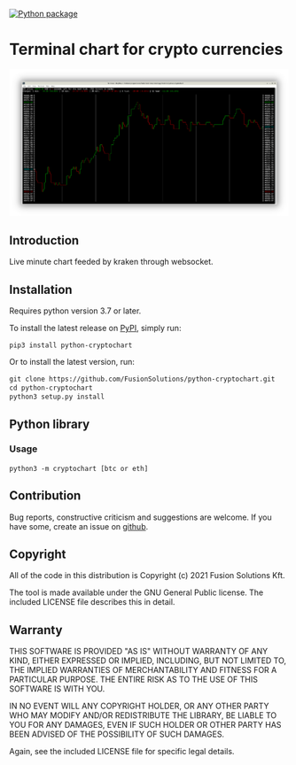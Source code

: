 [![Python package](https://github.com/FusionSolutions/python-cryptochart/actions/workflows/python-package.yml/badge.svg)](https://github.com/FusionSolutions/python-cryptochart/actions/workflows/python-package.yml)
# Terminal chart for crypto currencies

![Screenshot](screenshot.png)

## Introduction

Live minute chart feeded by kraken through websocket.

## Installation

Requires python version 3.7 or later.

To install the latest release on [PyPI](https://pypi.org/project/python-cryptochart/),
simply run:

```shell
pip3 install python-cryptochart
```

Or to install the latest version, run:

```shell
git clone https://github.com/FusionSolutions/python-cryptochart.git
cd python-cryptochart
python3 setup.py install
```

## Python library

### Usage

```shell
python3 -m cryptochart [btc or eth]
```

## Contribution

Bug reports, constructive criticism and suggestions are welcome. If you have some, create an issue on [github](https://github.com/FusionSolutions/python-cryptochart/issues).

## Copyright

All of the code in this distribution is Copyright (c) 2021 Fusion Solutions Kft.

The tool is made available under the GNU General Public license. The included LICENSE file describes this in detail.

## Warranty

THIS SOFTWARE IS PROVIDED "AS IS" WITHOUT WARRANTY OF ANY KIND, EITHER EXPRESSED OR IMPLIED, INCLUDING, BUT NOT LIMITED TO, THE IMPLIED WARRANTIES OF MERCHANTABILITY AND FITNESS FOR A PARTICULAR PURPOSE. THE ENTIRE RISK AS TO THE USE OF THIS SOFTWARE IS WITH YOU.

IN NO EVENT WILL ANY COPYRIGHT HOLDER, OR ANY OTHER PARTY WHO MAY MODIFY AND/OR REDISTRIBUTE THE LIBRARY, BE LIABLE TO YOU FOR ANY DAMAGES, EVEN IF SUCH HOLDER OR OTHER PARTY HAS BEEN ADVISED OF THE POSSIBILITY OF SUCH DAMAGES.

Again, see the included LICENSE file for specific legal details.